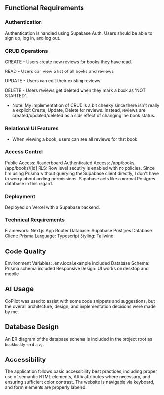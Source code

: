 ## Functional Requirements

### Authentication

Authentication is handled using Supabase Auth. Users should be able to sign up, log in, and log out.

### CRUD Operations

CREATE - Users create new reviews for books they have read.

READ - Users can view a list of all books and reviews

UPDATE - Users can edit their existing reviews.

DELETE - Users reviews get deleted when they mark a book as 'NOT STARTED'.

- Note: My implementation of CRUD is a bit cheeky since there isn't really a explicit Create, Update, Delete for reviews. Instead, reviews are created/updated/deleted as a side effect of changing the book status.

### Relational UI Features

- When viewing a book, users can see all reviews for that book.

### Access Control

Public Access: /leaderboard
Authenticated Access: /app/books, /app/books/[id]
RLS: Row level secutiry is enabled with no policies. Since I'm using Prisma without querying the Supabase client directly, I don't have to worry about adding permissions. Supabase acts like a normal Postgres database in this regard.

### Deployment

Deployed on Vercel with a Supabase backend.

### Technical Requirements

Framework: Next.js App Router
Database: Supabase Postgres
Database Client: Prisma
Language: Typescript
Styling: Tailwind

## Code Quality

Environment Variables: .env.local.example included
Database Schema: Prisma schema included
Responsive Design: UI works on desktop and mobile

## AI Usage

CoPilot was used to assist with some code snippets and suggestions, but the overall architecture, design, and implementation decisions were made by me.

## Database Design

An ER diagram of the database schema is included in the project root as `bookbuddy-erd.svg`.

## Accessibility

The application follows basic accessibility best practices, including proper use of semantic HTML elements, ARIA attributes where necessary, and ensuring sufficient color contrast. The website is navigable via keyboard, and form elements are properly labeled.
